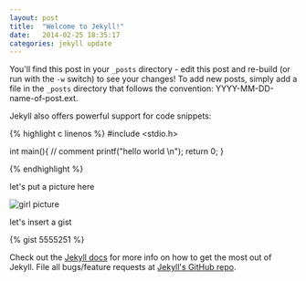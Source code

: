 ```yaml
---
layout: post
title:  "Welcome to Jekyll!"
date:   2014-02-25 18:35:17
categories: jekyll update
---
```


You'll find this post in your `_posts` directory - edit this post and re-build (or run with the `-w` switch) to see your changes!
To add new posts, simply add a file in the `_posts` directory that follows the convention: YYYY-MM-DD-name-of-post.ext.

Jekyll also offers powerful support for code snippets:

{% highlight c linenos %}
#include <stdio.h>

int main(){
	// comment 
	printf("hello world \n");
	return 0;
}

{% endhighlight %}

let's put a picture here

![girl picture]({{site.url}}/images/girl.jpg)


let's insert a gist

{% gist 5555251 %}

Check out the [Jekyll docs][jekyll] for more info on how to get the most out of Jekyll. File all bugs/feature requests at [Jekyll's GitHub repo][jekyll-gh].

[jekyll-gh]: https://github.com/mojombo/jekyll
[jekyll]:    http://jekyllrb.com
